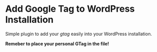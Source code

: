 # Add Google Tag to WordPress Installation

Simple plugin to add your _gtag_ easily into your WordPress installation.

**Remeber to place your personal GTag in the file!**
